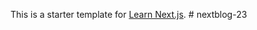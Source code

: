 This is a starter template for [Learn Next.js](https://nextjs.org/learn).
#   n e x t b l o g - 2 3  
 